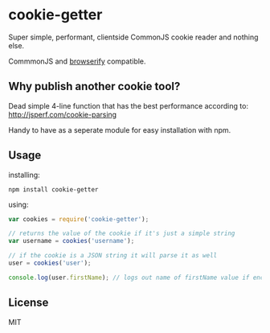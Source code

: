 # cookie-getter

Super simple, performant, clientside CommonJS cookie reader and nothing else.

CommmonJS and [browserify](http://browserify.org/) compatible.


## Why publish another cookie tool?

Dead simple 4-line function that has the best performance according to: http://jsperf.com/cookie-parsing

Handy to have as a seperate module for easy installation with npm.


## Usage

installing: 

```
npm install cookie-getter
```

using:

```js
var cookies = require('cookie-getter');

// returns the value of the cookie if it's just a simple string
var username = cookies('username');

// if the cookie is a JSON string it will parse it as well
user = cookies('user');

console.log(user.firstName); // logs out name of firstName value if encoded as JSON in cookie.
```

## License

MIT

